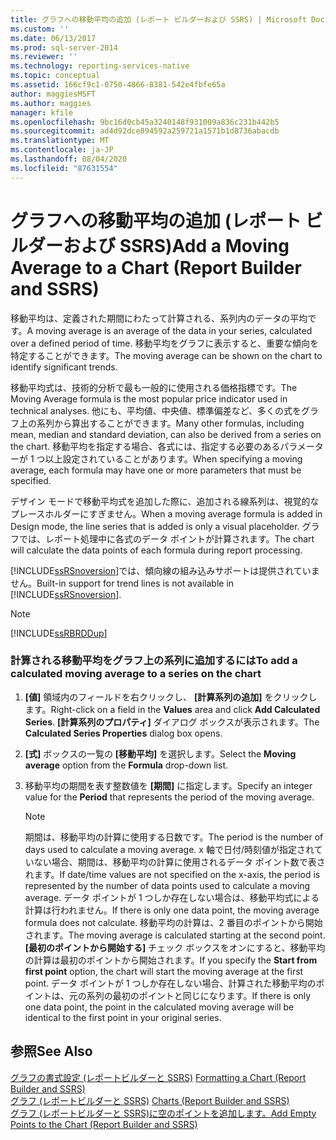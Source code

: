 ```yaml
---
title: グラフへの移動平均の追加 (レポート ビルダーおよび SSRS) | Microsoft Docs
ms.custom: ''
ms.date: 06/13/2017
ms.prod: sql-server-2014
ms.reviewer: ''
ms.technology: reporting-services-native
ms.topic: conceptual
ms.assetid: 166cf9c1-0750-4866-8381-542e4fbfe65a
author: maggiesMSFT
ms.author: maggies
manager: kfile
ms.openlocfilehash: 9bc16d0cb45a3240148f931009a836c231b442b5
ms.sourcegitcommit: ad4d92dce894592a259721a1571b1d8736abacdb
ms.translationtype: MT
ms.contentlocale: ja-JP
ms.lasthandoff: 08/04/2020
ms.locfileid: "87631554"
---
```

# <a name="add-a-moving-average-to-a-chart-report-builder-and-ssrs"></a><span data-ttu-id="6375c-102">グラフへの移動平均の追加 (レポート ビルダーおよび SSRS)</span><span class="sxs-lookup"><span data-stu-id="6375c-102">Add a Moving Average to a Chart (Report Builder and SSRS)</span></span>
  <span data-ttu-id="6375c-103">移動平均は、定義された期間にわたって計算される、系列内のデータの平均です。</span><span class="sxs-lookup"><span data-stu-id="6375c-103">A moving average is an average of the data in your series, calculated over a defined period of time.</span></span> <span data-ttu-id="6375c-104">移動平均をグラフに表示すると、重要な傾向を特定することができます。</span><span class="sxs-lookup"><span data-stu-id="6375c-104">The moving average can be shown on the chart to identify significant trends.</span></span>  
  
 <span data-ttu-id="6375c-105">移動平均式は、技術的分析で最も一般的に使用される価格指標です。</span><span class="sxs-lookup"><span data-stu-id="6375c-105">The Moving Average formula is the most popular price indicator used in technical analyses.</span></span> <span data-ttu-id="6375c-106">他にも、平均値、中央値、標準偏差など、多くの式をグラフ上の系列から算出することができます。</span><span class="sxs-lookup"><span data-stu-id="6375c-106">Many other formulas, including mean, median and standard deviation, can also be derived from a series on the chart.</span></span> <span data-ttu-id="6375c-107">移動平均を指定する場合、各式には、指定する必要のあるパラメーターが 1 つ以上設定されていることがあります。</span><span class="sxs-lookup"><span data-stu-id="6375c-107">When specifying a moving average, each formula may have one or more parameters that must be specified.</span></span>  
  
 <span data-ttu-id="6375c-108">デザイン モードで移動平均式を追加した際に、追加される線系列は、視覚的なプレースホルダーにすぎません。</span><span class="sxs-lookup"><span data-stu-id="6375c-108">When a moving average formula is added in Design mode, the line series that is added is only a visual placeholder.</span></span> <span data-ttu-id="6375c-109">グラフでは、レポート処理中に各式のデータ ポイントが計算されます。</span><span class="sxs-lookup"><span data-stu-id="6375c-109">The chart will calculate the data points of each formula during report processing.</span></span>  
  
 <span data-ttu-id="6375c-110">[!INCLUDE[ssRSnoversion](../../includes/ssrsnoversion-md.md)]では、傾向線の組み込みサポートは提供されていません。</span><span class="sxs-lookup"><span data-stu-id="6375c-110">Built-in support for trend lines is not available in [!INCLUDE[ssRSnoversion](../../includes/ssrsnoversion-md.md)].</span></span>  
  
> [!NOTE]  
>  [!INCLUDE[ssRBRDDup](../../includes/ssrbrddup-md.md)]  
  
### <a name="to-add-a-calculated-moving-average-to-a-series-on-the-chart"></a><span data-ttu-id="6375c-111">計算される移動平均をグラフ上の系列に追加するには</span><span class="sxs-lookup"><span data-stu-id="6375c-111">To add a calculated moving average to a series on the chart</span></span>  
  
1.  <span data-ttu-id="6375c-112">**[値]** 領域内のフィールドを右クリックし、 **[計算系列の追加]** をクリックします。</span><span class="sxs-lookup"><span data-stu-id="6375c-112">Right-click on a field in the **Values** area and click **Add Calculated Series**.</span></span> <span data-ttu-id="6375c-113">**[計算系列のプロパティ]** ダイアログ ボックスが表示されます。</span><span class="sxs-lookup"><span data-stu-id="6375c-113">The **Calculated Series Properties** dialog box opens.</span></span>  
  
2.  <span data-ttu-id="6375c-114">**[式]** ボックスの一覧の **[移動平均]** を選択します。</span><span class="sxs-lookup"><span data-stu-id="6375c-114">Select the **Moving average** option from the **Formula** drop-down list.</span></span>  
  
3.  <span data-ttu-id="6375c-115">移動平均の期間を表す整数値を **[期間]** に指定します。</span><span class="sxs-lookup"><span data-stu-id="6375c-115">Specify an integer value for the **Period** that represents the period of the moving average.</span></span>  
  
    > [!NOTE]  
    >  <span data-ttu-id="6375c-116">期間は、移動平均の計算に使用する日数です。</span><span class="sxs-lookup"><span data-stu-id="6375c-116">The period is the number of days used to calculate a moving average.</span></span> <span data-ttu-id="6375c-117">x 軸で日付/時刻値が指定されていない場合、期間は、移動平均の計算に使用されるデータ ポイント数で表されます。</span><span class="sxs-lookup"><span data-stu-id="6375c-117">If date/time values are not specified on the x-axis, the period is represented by the number of data points used to calculate a moving average.</span></span> <span data-ttu-id="6375c-118">データ ポイントが 1 つしか存在しない場合は、移動平均式による計算は行われません。</span><span class="sxs-lookup"><span data-stu-id="6375c-118">If there is only one data point, the moving average formula does not calculate.</span></span> <span data-ttu-id="6375c-119">移動平均の計算は、2 番目のポイントから開始されます。</span><span class="sxs-lookup"><span data-stu-id="6375c-119">The moving average is calculated starting at the second point.</span></span> <span data-ttu-id="6375c-120">**[最初のポイントから開始する]** チェック ボックスをオンにすると、移動平均の計算は最初のポイントから開始されます。</span><span class="sxs-lookup"><span data-stu-id="6375c-120">If you specify the **Start from first point** option, the chart will start the moving average at the first point.</span></span> <span data-ttu-id="6375c-121">データ ポイントが 1 つしか存在しない場合、計算された移動平均のポイントは、元の系列の最初のポイントと同じになります。</span><span class="sxs-lookup"><span data-stu-id="6375c-121">If there is only one data point, the point in the calculated moving average will be identical to the first point in your original series.</span></span>  
  
## <a name="see-also"></a><span data-ttu-id="6375c-122">参照</span><span class="sxs-lookup"><span data-stu-id="6375c-122">See Also</span></span>  
 <span data-ttu-id="6375c-123">[グラフの書式設定 &#40;レポートビルダーと SSRS&#41;](formatting-a-chart-report-builder-and-ssrs.md) </span><span class="sxs-lookup"><span data-stu-id="6375c-123">[Formatting a Chart &#40;Report Builder and SSRS&#41;](formatting-a-chart-report-builder-and-ssrs.md) </span></span>  
 <span data-ttu-id="6375c-124">[グラフ &#40;レポートビルダーと SSRS&#41;](charts-report-builder-and-ssrs.md) </span><span class="sxs-lookup"><span data-stu-id="6375c-124">[Charts &#40;Report Builder and SSRS&#41;](charts-report-builder-and-ssrs.md) </span></span>  
 [<span data-ttu-id="6375c-125">グラフ &#40;レポートビルダーと SSRS&#41;に空のポイントを追加します。</span><span class="sxs-lookup"><span data-stu-id="6375c-125">Add Empty Points to the Chart &#40;Report Builder and SSRS&#41;</span></span>](add-empty-points-to-a-chart-report-builder-and-ssrs.md)  
  
  
